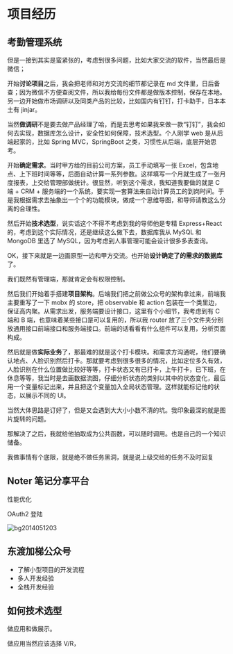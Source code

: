 # 项目经历

## 考勤管理系统

但是一接到其实是蛮紧张的，考虑到很多问题，比如大家交流的软件，当然最后是微信；

开始**讨论项目**之后，我会把老师和对方交流的细节都记录在 md 文件里，日后备查；因为微信不方便查阅文件，所以我给每份文件都是做版本控制，保存在本地。另一边开始做市场调研以及同类产品的比较，比如国内有钉钉，打卡助手，日本本土有 jinjar。

当然**做调研**不是要去做产品经理了哈，而是去思考如果我来做一款“钉钉”，我会如何去实现，数据库怎么设计，安全性如何保障，技术选型。个人刚学 web 是从后端起家的，比如 Spring MVC，SpringBoot 之类，习惯性从后端，底层开始思考。

开始**确定需求**。当时甲方给的目前公司方案，员工手动填写一张 Excel，包含地点、上下班时间等等，后面自动计算一系列参数。这样填写一个月就生成了一张月度报表，上交给管理部做统计。很显然，听到这个需求，我知道我要做的就是 C 端 + CRM + 服务端的一个系统，要实现一套算法来自动计算员工的到岗时间。于是我根据需求去抽象出一个个的功能模块，做成一个思维导图，和导师请教这么分离的合理性。

然后开始**技术选型**，说实话这个不得不考虑到我的导师他是专精 Express+React 的，考虑到这个实际情况，还是继续这么做下去，数据库我从 MySQL 和 MongoDB 里选了 MySQL，因为考虑到人事管理可能会设计很多多表查询。

OK，接下来就是一边画原型一边和甲方交流。也开始**设计确定了的需求的数据库**了。

我们既然有管理端，那就肯定会有权限控制。

然后我们开始着手搭建**项目架构**。后端我们把之前做公众号的架构拿过来，前端我主要重写了一下 mobx 的 store，把 observable 和 action 包装在一个类里边，保证高内聚。从需求出发，服务端要设计接口，这里有个小细节，我考虑到有 C 端和 B 端，也意味着某些接口是可以复用的，所以我 router 放了三个文件夹分别放通用接口前端接口和服务端接口。前端的话看看有什么组件可以复用，分析页面构成。

然后就是做**实际业务**了，那最难的就是这个打卡模块。和需求方沟通呢，他们要确认地点、人脸识别然后打卡。那就要考虑到很多很多的情况，比如定位多久有效，人脸识别在什么位置做比较好等等，打卡状态又有已打卡，上午打卡，已下班，在休息等等，我当时是去画数据流图，仔细分析状态的类别以其中的状态变化，最后用一个变量标记出来，并且把这个变量加入全局状态管理。这样就能标记他的状态，以展示不同的 UI。

当然大体思路是订好了，但是又会遇到大大小小数不清的坑。我印象最深的就是图片旋转的问题。

那解决了之后，我就给他抽取成为公共函数，可以随时调用。也是自己的一个知识储备。

我做事情有个底限，就是绝不做任务黑洞，就是说上级交给的任务不及时回复

## Noter 笔记分享平台

性能优化

OAuth2 登陆

![bg2014051203](https://www.ruanyifeng.com/blogimg/asset/2014/bg2014051203.png)

## 东渡加梯公众号

- 了解小型项目的开发流程
- 多人开发经验
- 全栈开发经验

## 如何技术选型

做应用和做展示。

做应用当然应该选择 V/R，
